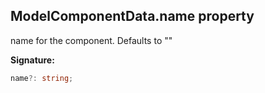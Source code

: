 
## ModelComponentData.name property

name for the component. Defaults to ""

**Signature:**

```typescript
name?: string;
```
